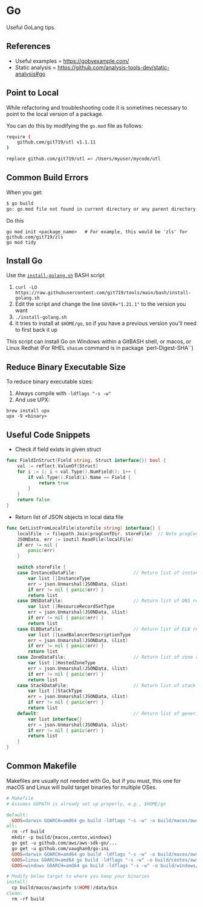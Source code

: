 # Go
Useful GoLang tips.


## References
- Useful examples = <https://gobyexample.com/>
- Static analysis = <https://github.com/analysis-tools-dev/static-analysis#go>

## Point to Local
While refactoring and troubleshooting code it is sometimes necessary to point to the local version of a package.

You can do this by modifying the `go.mod` file as follows:

```bash
require (
    github.com/git719/utl v1.1.11
)

replace github.com/git719/utl => /Users/myuser/mycode/utl
```

## Common Build Errors
When you get:
```bash
$ go build
go: go.mod file not found in current directory or any parent directory; see 'go help modules'
```
Do this
```
go mod init <package_name>   # For example, this would be 'zls' for github.com/git719/zls
go mod tidy
```


## Install Go
Use the [`install-golang.sh`](https://github.com/git719/tools/blob/main/bash/install-golang.sh) BASH script

1. `curl -LO https://raw.githubusercontent.com/git719/tools/main/bash/install-golang.sh`
2. Edit the script and change the line `GOVER="1.21.1"` to the version you want
3. `./install-golang.sh`
4. It tries to install at `$HOME/go`, so if you have a previous version you'll need to first back it up

This script can install Go on Windows within a GitBASH shell, or macos, or Linux Redhat (For RHEL `shasum` command is in package `perl-Digest-SHA``)


## Reduce Binary Executable Size
To reduce binary executable sizes:
1. Always compile with `-ldflags "-s -w"`
2. And use UPX:
```
brew install upx
upx -9 <binary>
```


## Useful Code Snippets

- Check if field exists in given struct
```go
func FieldInStruct(Field string, Struct interface{}) bool {
    val := reflect.ValueOf(Struct)
    for i := 1; i < val.Type().NumField(); i++ {
        if val.Type().Field(i).Name == Field {
            return true
        }
    }
    return false
}
```

- Return list of JSON objects in local data file
```go
func GetListFromLocalFile(storeFile string) interface{} {
    localFile := filepath.Join(progConfDir, storeFile)  // Note progConfDir is global
    JSONData, err := ioutil.ReadFile(localFile)
    if err != nil {
        panic(err)
    }

    switch storeFile {
    case InstanceDataFile:                     // Return list of instance records
        var list []InstanceType
        err = json.Unmarshal(JSONData, &list)
        if err != nil { panic(err) }
        return list
    case DNSDataFile:                          // Return list of DNS records
        var list []ResourceRecordSetType
        err = json.Unmarshal(JSONData, &list)
        if err != nil { panic(err) }
        return list
    case ELBDatafile:                          // Return list of ELB records
        var list []LoadBalancerDescriptionType
        err = json.Unmarshal(JSONData, &list)
        if err != nil { panic(err) }
        return list
    case ZoneDataFile:                         // Return list of zone records
        var list []HostedZoneType
        err = json.Unmarshal(JSONData, &list)
        if err != nil { panic(err) }
        return list
    case StackDataFile:                        // Return list of stack records
        var list []StackType
        err = json.Unmarshal(JSONData, &list)
        if err != nil { panic(err) }
        return list
    default:                                   // Return list of generic JSON records
        var list interface{}
        err = json.Unmarshal(JSONData, &list)
        if err != nil { panic(err) }
        return list
    }
}
```


## Common Makefile
Makefiles are usually not needed with Go, but if you must, this one for macOS and Linux will build target binaries for multiple OSes.
```makefile
# Makefile
# Assumes GOPATH is already set up properly, e.g., $HOME/go

default:
  GOOS=darwin GOARCH=amd64 go build -ldflags "-s -w" -o build/macos/awsinfo
all:
  rm -rf build
  mkdir -p build/{macos,centos,windows}
  go get -u github.com/aws/aws-sdk-go/...
  go get -u github.com/vaughan0/go-ini
  GOOS=darwin GOARCH=amd64 go build -ldflags "-s -w" -o build/macos/awsinfo
  GOOS=linux GOARCH=amd64 go build -ldflags "-s -w" -o build/centos/awsinfo
  GOOS=windows GOARCH=amd64 go build -ldflags "-s -w" -o build/windows/awsinfo.exe

# Modify below target to where you keep your binaries
install:
  cp build/macos/awsinfo $(HOME)/data/bin
clean:
  rm -rf build
```
